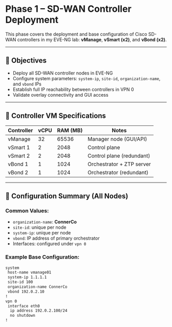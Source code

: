 # Phase 1 – SD-WAN Controller Deployment

This phase covers the deployment and base configuration of Cisco SD-WAN controllers in my EVE-NG lab: **vManage**, **vSmart (x2)**, and **vBond (x2)**.

---

## 🎯 Objectives

- Deploy all SD-WAN controller nodes in EVE-NG
- Configure system parameters: `system-ip`, `site-id`, `organization-name`, and `vbond` IPs
- Establish full IP reachability between controllers in VPN 0
- Validate overlay connectivity and GUI access

---

## 🧱 Controller VM Specifications

| Controller | vCPU | RAM (MB) | Notes |
|------------|------|----------|-------|
| vManage    | 32   | 65536    | Manager node (GUI/API)
| vSmart 1   | 2    | 2048     | Control plane
| vSmart 2   | 2    | 2048     | Control plane (redundant)
| vBond 1    | 1    | 1024     | Orchestrator + ZTP server
| vBond 2    | 1    | 1024     | Orchestrator (redundant)

---

## 🔧 Configuration Summary (All Nodes)

### Common Values:
- `organization-name`: **ConnerCo**
- `site-id`: unique per node
- `system-ip`: unique per node
- `vbond`: IP address of primary orchestrator
- Interfaces: configured under `vpn 0`

### Example Base Configuration:
```bash
system
 host-name vmanage01
 system-ip 1.1.1.1
 site-id 100
 organization-name ConnerCo
 vbond 192.0.2.10
!
vpn 0
 interface eth0
  ip address 192.0.2.100/24
  no shutdown
!
